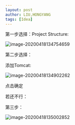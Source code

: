 ```yaml
---
layout: post
author: LIU,HONGYANG
tags: [Idea]
---
```




第一步选择：Project Structure:

![image-20200418134754659](https://tva1.sinaimg.cn/large/007S8ZIlgy1gdxvffumnnj30h80b2n5k.jpg)



第二步选择：



添加Tomcat:

![image-20200418134902262](https://tva1.sinaimg.cn/large/007S8ZIlgy1gdxvgk4lg5j317d0u00xw.jpg)



点击确定



若还不行：



第三步：



![image-20200418135002852](https://tva1.sinaimg.cn/large/007S8ZIlgy1gdxvhlyfsij30gi04ggol.jpg)